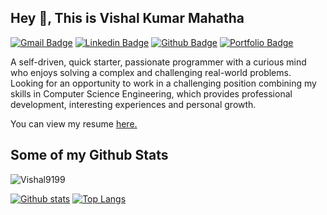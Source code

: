 ## Hey 👋, This is Vishal Kumar Mahatha
[![Gmail Badge](https://img.shields.io/badge/-vishalkrmahatha@gmail.com-c14438?style=flat&logo=Gmail&logoColor=white&link=mailto:vishalkrmahatha@gmail.com)](mailto:vishalkrmahatha@gmail.com) 
[![Linkedin Badge](https://img.shields.io/badge/-vishal-kumar-mahatha-6577931b9-0072b1?style=flat&logo=Linkedin&logoColor=white&link=https://www.linkedin.com/in/vishal-kumar-mahatha-6577931b9/)](https://www.linkedin.com/in/vishal-kumar-mahatha-6577931b9/) [![Github Badge](https://img.shields.io/badge/-Vishal9199-grey?style=flat&logo=github&logoColor=white&link=https://github.com/Vishal9199/)](https://www.github.com/Vishal9199/) [![Portfolio Badge](https://img.shields.io/badge/portfolio-web-blue?style=flat&link=https://vishalkrmahatha.netlify.app//)](https://vishalkrmahatha.netlify.app//) <p align='left'>A self-driven, quick starter, passionate programmer with a curious mind who enjoys solving a complex and challenging real-world problems.
Looking for an opportunity to work in a challenging position combining my skills in Computer Science Engineering, which provides professional development, interesting experiences and personal growth. </p><p align='left'> You can view my resume <a href='https://drive.google.com/file/d/1mRA6Nd8EPoCI_RGhGlJkAH1wiLF4Kibs/view?usp=sharing ' target=_blank><u>here</u>.</a></p>
## Some of my Github Stats
<p align=left> <img src=https://komarev.com/ghpvc/?username=Vishal9199 alt=Vishal9199 /> </p>

[![Github stats](https://github-readme-stats.vercel.app/api?username=Vishal9199&show_icons=true&include_all_commits=true)](https://github.com/Vishal9199/github-readme-stats)
[![Top Langs](https://github-readme-stats.vercel.app/api/top-langs/?username=Vishal9199&layout=compact)](https://github.com/Vishal9199/github-readme-stats)
